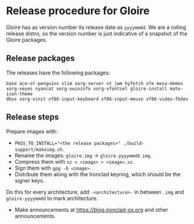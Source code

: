 # Release procedure for Gloire

Gloire has as version number its release date as `yyyymmdd`. We are a rolling
release distro, so the version number is just indicative of a snapshot of
the Gloire packages.

## Release packages

The releases have the following packages:

```
base ace-of-penguins slim xorg-server st jwm hyfetch xfe mesa-demos
xorg-xeyes nyancat xorg-xwininfo xorg-xfontsel gloire-install mate-icon-theme
dbus xorg-xinit xf86-input-keyboard xf86-input-mouse xf86-video-fbdev
```

## Release steps

Prepare images with:

- `PKGS_TO_INSTALL="<the release packages>" ./build-support/makeimg.sh`.
- Rename the images: `gloire.img` -> `gloire.yyyymmdd.img`.
- Compress them with `xz < <image> > <image>.xz`.
- Sign them with `gpg -b <image>`.
- Distribute them along with the Ironclad keyring, which should be the signer
keys.

Do this for every architecture, add `-<architecture>-` in between `.img` and
`gloire-yyyymmdd` to mark architecture.

- Make announcements at https://blog.ironclad-os.org and other announcements.
